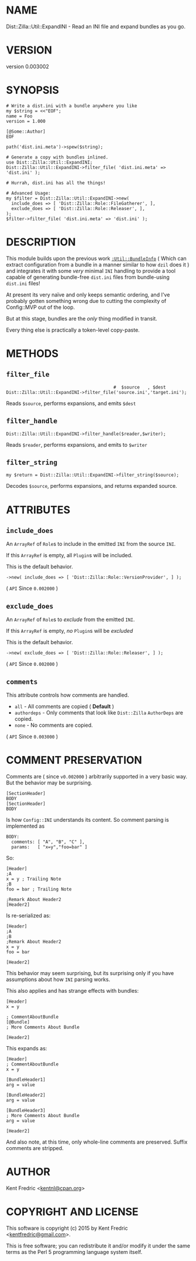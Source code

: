# NAME

Dist::Zilla::Util::ExpandINI - Read an INI file and expand bundles as you go.

# VERSION

version 0.003002

# SYNOPSIS

    # Write a dist.ini with a bundle anywhere you like
    my $string = <<"EOF";
    name = Foo
    version = 1.000

    [@Some::Author]
    EOF

    path('dist.ini.meta')->spew($string);

    # Generate a copy with bundles inlined.
    use Dist::Zilla::Util::ExpandINI;
    Dist::Zilla::Util::ExpandINI->filter_file( 'dist.ini.meta' => 'dist.ini' );

    # Hurrah, dist.ini has all the things!

    # Advanced Usage:
    my $filter = Dist::Zilla::Util::ExpandINI->new(
      include_does => [ 'Dist::Zilla::Role::FileGatherer', ],
      exclude_does => [ 'Dist::Zilla::Role::Releaser', ],
    );
    $filter->filter_file( 'dist.ini.meta' => 'dist.ini' );

# DESCRIPTION

This module builds upon the previous work [`:Util::BundleInfo`](https://metacpan.org/pod/Dist::Zilla::Util::BundleInfo) ( Which can extract
configuration from a bundle in a manner similar to how `dzil` does it ) and integrates it with some _very_ minimal `INI`
handling to provide a tool capable of generating bundle-free `dist.ini` files from bundle-using `dist.ini` files!

At present its very naïve and only keeps semantic ordering, and I've probably gotten something wrong due to cutting the
complexity of Config::MVP out of the loop.

But at this stage, bundles are the _only_ thing modified in transit.

Every thing else is practically a token-level copy-paste.

# METHODS

## `filter_file`

                                             #  $source   , $dest
    Dist::Zilla::Util::ExpandINI->filter_file('source.ini','target.ini');

Reads `$source`, performs expansions, and emits `$dest`

## `filter_handle`

    Dist::Zilla::Util::ExpandINI->filter_handle($reader,$writer);

Reads `$reader`, performs expansions, and emits to `$writer`

## `filter_string`

    my $return = Dist::Zilla::Util::ExpandINI->filter_string($source);

Decodes `$source`, performs expansions, and returns expanded source.

# ATTRIBUTES

## `include_does`

An `ArrayRef` of `Role`s to include in the emitted `INI` from the source `INI`.

If this `ArrayRef` is empty, all `Plugin`s will be included.

This is the default behavior.

    ->new( include_does => [ 'Dist::Zilla::Role::VersionProvider', ] );

( `API` Since `0.002000` )

## `exclude_does`

An `ArrayRef` of `Role`s to _exclude_ from the emitted `INI`.

If this `ArrayRef` is empty, _no_ `Plugin`s will be _excluded_

This is the default behavior.

    ->new( exclude_does => [ 'Dist::Zilla::Role::Releaser', ] );

( `API` Since `0.002000` )

## `comments`

This attribute controls how comments are handled.

- `all` - All comments are copied ( **Default** )
- `authordeps` - Only comments that look like `Dist::Zilla` `AuthorDeps` are copied.
- `none` - No comments are copied.

( `API` Since `0.003000` )

# COMMENT PRESERVATION

Comments are ( since `v0.002000` ) arbitrarily supported in a very basic way.
But the behavior may be surprising.

    [SectionHeader]
    BODY
    [SectionHeader]
    BODY

Is how `Config::INI` understands its content. So comment parsing is implemented as

    BODY:
      comments: [ "A", "B", "C" ],
      params:   [ "x=y","foo=bar" ]

So:

    [Header]
    ;A
    x = y ; Trailing Note
    ;B
    foo = bar ; Trailing Note

    ;Remark About Header2
    [Header2]

Is re-serialized as:

    [Header]
    ;A
    ;B
    ;Remark About Header2
    x = y
    foo = bar

    [Header2]

This behavior may seem surprising, but its surprising only if you
have assumptions about how `INI` parsing works.

This also applies and has strange effects with bundles:

    [Header]
    x = y

    ; CommentAboutBundle
    [@Bundle]
    ; More Comments About Bundle

    [Header2]

This expands as:

    [Header]
    ; CommentAboutBundle
    x = y

    [BundleHeader1]
    arg = value

    [BundleHeader2]
    arg = value

    [BundleHeader3]
    ; More Comments About Bundle
    arg = value

    [Header2]

And also note, at this time, only whole-line comments are preserved. Suffix comments are stripped.

# AUTHOR

Kent Fredric &lt;kentnl@cpan.org>

# COPYRIGHT AND LICENSE

This software is copyright (c) 2015 by Kent Fredric &lt;kentfredric@gmail.com>.

This is free software; you can redistribute it and/or modify it under
the same terms as the Perl 5 programming language system itself.
